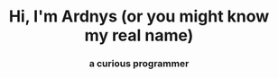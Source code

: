 <h1 align="center">Hi, I'm Ardnys (or you might know my real name)</h1>
<h3 align="center">a curious programmer</h3>


